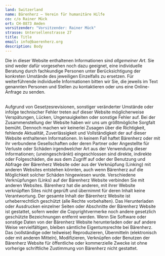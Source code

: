 ```yaml
---
land: Switzerland
name: Bärenherz – Verein für humanitäre Hilfe
co: c/o Rainer Mück
ort: CH-8873 Amden
vorsitzender: "Vorsitzender: Rainer Mück"
strasse: Untersellenstrasse 27
title: Title
email: info@baerenherz.org
description: Body
---
```

Die in dieser Website enthaltenen Informationen sind *allgemeiner Art.* Sie sind weder dafür vorgesehen noch dazu geeignet, eine individuelle Beratung durch fachkundige Personen unter Berücksichtigung der konkreten Umstände des jeweiligen Einzelfalls zu ersetzen. Für weiterführende individuelle Informationen bitten wir Sie, die jeweils im Text genannten Personen und Stellen zu kontaktieren oder uns eine Online-Anfrage zu senden.

\
Aufgrund von Gesetzesrevisionen, sonstiger veränderter Umstände oder infolge technischer Fehler treten auf dieser Website möglicherweise Verspätungen, Lücken, Ungenauigkeiten oder sonstige Fehler auf. Bei der Zusammenstellung der Website haben wir uns um größtmögliche Sorgfalt bemüht. Dennoch machen wir keinerlei Zusagen über die Richtigkeit, fehlende Aktualität, Zuverlässigkeit und Vollständigkeit der auf dieser Website enthaltenen Informationen. In keinem Fall haftet Bärenherz oder mit ihr verbundene Gesellschaften oder deren Partner oder Angestellte für Verluste oder Schäden irgendwelcher Art aus der Verwendung dieser Informationen; (uneingeschränkt) eingeschlossen sind direkte, indirekte oder Folgeschäden, die aus dem Zugriff auf oder der Benutzung und Abfrage der Bärenherz Website oder aus der Verknüpfung (Linking) mit anderen Websites entstehen könnten, auch wenn Bärenherz auf die Möglichkeit solcher Schäden hingewiesen wurde. Verschiedene Verknüpfungen (Links) auf der Bärenherz Website verbinden Sie mit anderen Websites. Bärenherz hat die anderen, mit ihrer Website verknüpften Sites nicht geprüft und übernimmt für deren Inhalt keine Verantwortung. Der gesamte Inhalt der Bärenherz Website ist urheberrechtlich geschützt (alle Rechte vorbehalten). Das Herunterladen oder Ausdrucken einzelner Seiten oder Abschnitte der Bärenherz Website ist gestattet, sofern weder die Copyrightvermerke noch andere gesetzlich geschützte Bezeichnungen entfernt werden. Wenn Sie Software oder sonstige Daten von der Bärenherz Website herunterladen oder auf andere Weise vervielfältigen, bleiben sämtliche Eigentumsrechte bei Bärenherz. Das (vollständige oder teilweise) Reproduzieren, Übermitteln (elektronisch oder mit anderen Mitteln), Modifizieren, Verknüpfen oder Benutzen der Bärenherz Website für öffentliche oder kommerzielle Zwecke ist ohne vorherige schriftliche Zustimmung von Bärenherz nicht gestattet.